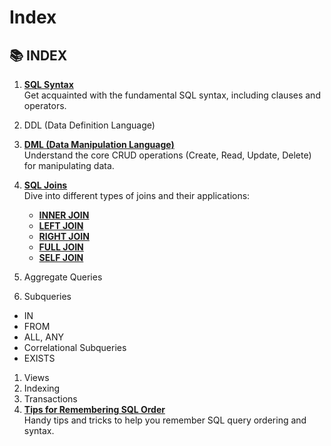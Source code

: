 # Index

## 📚 INDEX

1. **[SQL Syntax](./SQL%20Syntax/SQL%20Syntax.md)**  
   Get acquainted with the fundamental SQL syntax, including clauses and operators.
2. DDL (Data Definition Language)
3. **[DML (Data Manipulation Language)](./SQL%20DML/SQL%20DML.md)**  
   Understand the core CRUD operations (Create, Read, Update, Delete) for manipulating data.

3. **[SQL Joins](./SQL%20JOIN/README-sql-joins.md)**  
   Dive into different types of joins and their applications:
   - **[INNER JOIN](./SQL%20JOIN/README-sql-joins.md#inner-join)**  
   - **[LEFT JOIN](./SQL%20JOIN/README-sql-joins.md#left-join)**  
   - **[RIGHT JOIN](./SQL%20JOIN/README-sql-joins.md#right-join)**  
   - **[FULL JOIN](./SQL%20JOIN/README-sql-joins.md#full-join)**  
   - **[SELF JOIN](./SQL%20JOIN/README-sql-joins.md#self-join)**
4. Aggregate Queries
5. Subqueries
- IN
- FROM
- ALL, ANY
- Correlational Subqueries
- EXISTS

1. Views
2. Indexing
3. Transactions
4. **[Tips for Remembering SQL Order](SQL%20Tips.md)**  
   Handy tips and tricks to help you remember SQL query ordering and syntax.